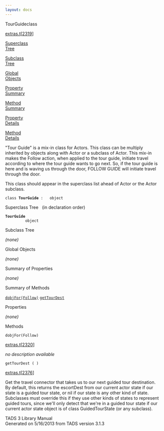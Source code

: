 ```yaml
---
layout: docs
---
```

<span class="title">TourGuide</span><span class="type">class</span>

[extras.t](../file/extras.t.html)\[[2319](../source/extras.t.html#2319)\]

[Superclass  
Tree](#_SuperClassTree_)

[Subclass  
Tree](#_SubClassTree_)

[Global  
Objects](#_ObjectSummary_)

[Property  
Summary](#_PropSummary_)

[Method  
Summary](#_MethodSummary_)

[Property  
Details](#_Properties_)

[Method  
Details](#_Methods_)



"Tour Guide" is a mix-in class for Actors. This class can be multiply
inherited by objects along with Actor or a subclass of Actor. This
mix-in makes the Follow action, when applied to the tour guide, initiate
travel according to where the tour guide wants to go next. So, if the
tour guide is here and is waving us through the door, FOLLOW GUIDE will
initiate travel through the door.

This class should appear in the superclass list ahead of Actor or the
Actor subclass.

`class `**`TourGuide`**` :   object`



<span id="_SuperClassTree_"></span>



<span class="hdln">Superclass Tree</span>   (in declaration order)



**`TourGuide`**  
`         object`  
<span id="_SubClassTree_"></span>



<span class="hdln">Subclass Tree</span>  



*(none)* <span id="_ObjectSummary_"></span>



<span class="hdln">Global Objects</span>  



*(none)* <span id="_PropSummary_"></span>



<span class="hdln">Summary of Properties</span>  





*(none)* <span id="_MethodSummary_"></span>



<span class="hdln">Summary of Methods</span>  



[`dobjFor(Follow)`](#dobjFor(Follow)) [`getTourDest`](#getTourDest)

<span id="_Properties_"></span>



<span class="hdln">Properties</span>  



*(none)* <span id="_Methods_"></span>



<span class="hdln">Methods</span>  



<span id="dobjFor(Follow)"></span>

`dobjFor(Follow)`

[extras.t](../file/extras.t.html)\[[2320](../source/extras.t.html#2320)\]



*no description available*



<span id="getTourDest"></span>

`getTourDest ( )`

[extras.t](../file/extras.t.html)\[[2376](../source/extras.t.html#2376)\]



Get the travel connector that takes us to our next guided tour
destination. By default, this returns the escortDest from our current
actor state if our state is a guided tour state, or nil if our state is
any other kind of state. Subclasses must override this if they use other
kinds of states to represent guided tours, since we'll only detect that
we're in a guided tour state if our current actor state object is of
class GuidedTourState (or any subclass).





TADS 3 Library Manual  
Generated on 5/16/2013 from TADS version 3.1.3


